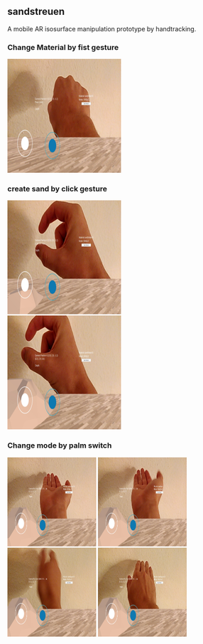 ## sandstreuen


A mobile AR isosurface manipulation prototype by handtracking.
</br>
### Change Material by fist gesture
<img src="https://github.com/wannerdev/sandstreuen/blob/main/img/Screenshot_20211112-053008.jpg?raw=true" width="256" height="256" />

### create sand by click gesture
<div>
  <img src="https://github.com/wannerdev/sandstreuen/blob/main/img/Screenshot_20211112-053021.jpg?raw=true" width="256" height="256" />
  <img src="https://github.com/wannerdev/sandstreuen/blob/main/img/Screenshot_20211112-053030.jpg?raw=true" width="256" height="256" />
</div>

### Change mode by palm switch
<div>
  <img src="https://github.com/wannerdev/sandstreuen/blob/main/img/Screenshot_20211112-053105.jpg?raw=true" width="200" height="200" />
  <img src="https://github.com/wannerdev/sandstreuen/blob/main/img/Screenshot_20211112-053107.jpg?raw=true" width="200" height="200" />
  <img src="https://github.com/wannerdev/sandstreuen/blob/main/img/Screenshot_20211112-053109.jpg?raw=true" width="200" height="200" />
  <img src="https://github.com/wannerdev/sandstreuen/blob/main/img/Screenshot_20211112-053112.jpg?raw=true" width="200" height="200" />
<div>

